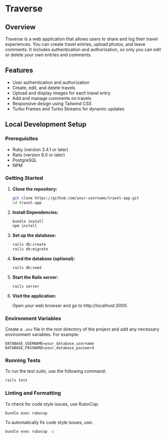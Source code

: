 # Traverse

## Overview

Traverse is a web application that allows users to share and log their travel experiences. You can create travel entries, upload photos, and leave comments. It includes authentication and authorization, so only you can edit or delete your own entries and comments.

## Features

- User authentication and authorization
- Create, edit, and delete travels
- Upload and display images for each travel entry
- Add and manage comments on travels
- Responsive design using Tailwind CSS
- Turbo Frames and Turbo Streams for dynamic updates

## Local Development Setup

### Prerequisites

- Ruby (version 3.4.1 or later)
- Rails (version 8.0 or later)
- PostgreSQL
- NPM

### Getting Started

1. **Clone the repository:**

   ```sh
   git clone https://github.com/your-username/travel-app.git
   cd travel-app
   ```

2. **Install Dependencies:**

   ```sh
   bundle install
   npm install
   ```

3. **Set up the database:**

   ```sh
   rails db:create
   rails db:migrate
   ```

4. **Seed the database (optional):**

   ```sh
   rails db:seed
   ```

5. **Start the Rails server:**

   ```sh
   rails server
   ```

6. **Visit the application:**

   Open your web browser and go to http://localhost:3000.

### Environment Variables

Create a `.env` file in the root directory of the project and add any necessary environment variables. For example:

```
DATABASE_USERNAME=your_database_username
DATABASE_PASSWORD=your_database_password
```

### Running Tests

To run the test suite, use the following command:

```sh
rails test
```

### Linting and Formatting

To check for code style issues, use RuboCop:

```sh
bundle exec rubocop
```

To automatically fix code style issues, use:

```sh
bundle exec rubocop -a
```